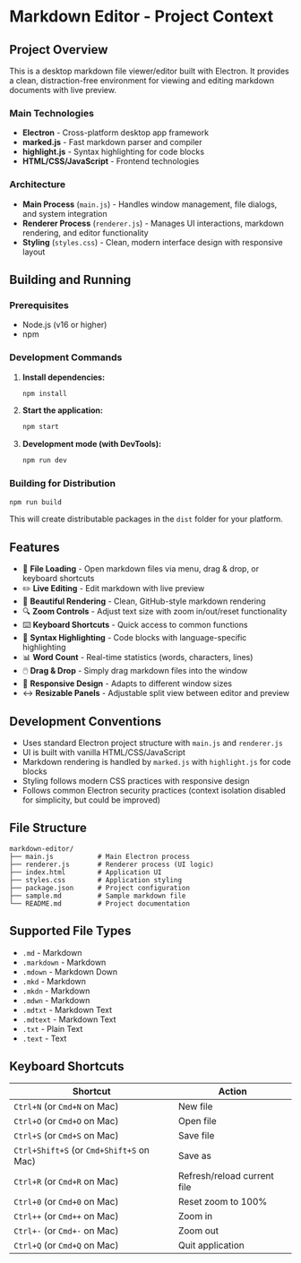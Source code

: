 # Markdown Editor - Project Context

## Project Overview
This is a desktop markdown file viewer/editor built with Electron. It provides a clean, distraction-free environment for viewing and editing markdown documents with live preview.

### Main Technologies
- **Electron** - Cross-platform desktop app framework
- **marked.js** - Fast markdown parser and compiler
- **highlight.js** - Syntax highlighting for code blocks
- **HTML/CSS/JavaScript** - Frontend technologies

### Architecture
- **Main Process** (`main.js`) - Handles window management, file dialogs, and system integration
- **Renderer Process** (`renderer.js`) - Manages UI interactions, markdown rendering, and editor functionality
- **Styling** (`styles.css`) - Clean, modern interface design with responsive layout

## Building and Running

### Prerequisites
- Node.js (v16 or higher)
- npm

### Development Commands
1. **Install dependencies:**
   ```bash
   npm install
   ```

2. **Start the application:**
   ```bash
   npm start
   ```

3. **Development mode (with DevTools):**
   ```bash
   npm run dev
   ```

### Building for Distribution
```bash
npm run build
```
This will create distributable packages in the `dist` folder for your platform.

## Features
- 📁 **File Loading** - Open markdown files via menu, drag & drop, or keyboard shortcuts
- ✏️ **Live Editing** - Edit markdown with live preview
- 🎨 **Beautiful Rendering** - Clean, GitHub-style markdown rendering
- 🔍 **Zoom Controls** - Adjust text size with zoom in/out/reset functionality
- ⌨️ **Keyboard Shortcuts** - Quick access to common functions
- 🎯 **Syntax Highlighting** - Code blocks with language-specific highlighting
- 📊 **Word Count** - Real-time statistics (words, characters, lines)
- 🖱️ **Drag & Drop** - Simply drag markdown files into the window
- 📱 **Responsive Design** - Adapts to different window sizes
- ↔️ **Resizable Panels** - Adjustable split view between editor and preview

## Development Conventions
- Uses standard Electron project structure with `main.js` and `renderer.js`
- UI is built with vanilla HTML/CSS/JavaScript
- Markdown rendering is handled by `marked.js` with `highlight.js` for code blocks
- Styling follows modern CSS practices with responsive design
- Follows common Electron security practices (context isolation disabled for simplicity, but could be improved)

## File Structure
```
markdown-editor/
├── main.js           # Main Electron process
├── renderer.js       # Renderer process (UI logic)
├── index.html        # Application UI
├── styles.css        # Application styling
├── package.json      # Project configuration
├── sample.md         # Sample markdown file
└── README.md         # Project documentation
```

## Supported File Types
- `.md` - Markdown
- `.markdown` - Markdown
- `.mdown` - Markdown Down
- `.mkd` - Markdown
- `.mkdn` - Markdown
- `.mdwn` - Markdown
- `.mdtxt` - Markdown Text
- `.mdtext` - Markdown Text
- `.txt` - Plain Text
- `.text` - Text

## Keyboard Shortcuts
| Shortcut | Action |
|----------|--------|
| `Ctrl+N` (or `Cmd+N` on Mac) | New file |
| `Ctrl+O` (or `Cmd+O` on Mac) | Open file |
| `Ctrl+S` (or `Cmd+S` on Mac) | Save file |
| `Ctrl+Shift+S` (or `Cmd+Shift+S` on Mac) | Save as |
| `Ctrl+R` (or `Cmd+R` on Mac) | Refresh/reload current file |
| `Ctrl+0` (or `Cmd+0` on Mac) | Reset zoom to 100% |
| `Ctrl++` (or `Cmd++` on Mac) | Zoom in |
| `Ctrl+-` (or `Cmd+-` on Mac) | Zoom out |
| `Ctrl+Q` (or `Cmd+Q` on Mac) | Quit application |